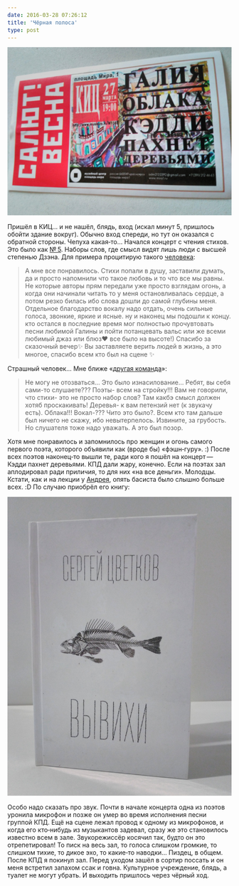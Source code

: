 ```yaml
---
date: 2016-03-28 07:26:12
title: 'Чёрная полоса'
type: post
---
```


![Билет в КИЦ](salyut-vesna-kic-27-03-16.jpg)

Пришёл в КИЦ… и не нашёл, блядь, вход (искал минут 5, пришлось обойти здание вокруг). Обычно вход спереди, но тут он
оказался с обратной стороны. Чепуха какая‐то… Начался концерт с чтения стихов. Это было как
[№ 5](https://en.wikipedia.org/wiki/No._5,_1948). Наборы слов, где смысл видят лишь люди с высшей степенью Дзэна. Для
примера процитирую такого [человека](https://vk.com/wall-115786413_39):

> А мне все понравилось. Стихи попали в душу, заставили думать, да и просто напомнили что такое любовь и то что все мы
> равны. Не которые авторы прям передали уже просто взглядам огонь, а когда они начинали читать то у меня
> остановливалась сердце, а потом резко билась ибо слова дошли до самой глубины меня. Отдельное благодарство вокалу надо
> отдать, очень сильные голоса, звонкие, яркие и ясные. ну и наконец мы подошли к концу. кто остался в последние время
> мог полностью прочувтовать песни любимой Галины и пойти потанцевать вальс или же всеми любимый джаз или блюз❤ все
> было на высоте!) Спасибо за сказочный вечер✨ Вы заставляете верить людей в жизнь, а это многое, спасибо всем кто был
> на сцене ✨

Страшный человек… Мне ближе «[другая команда](https://vk.com/wall-115786413_36)»:

> Не могу не отозваться… Это было изнасилование… Ребят, вы себя сами-то слушаете??? Поэты- всем на стройку!!! Вам не
> говорили, что стихи- это не просто набор слов? Там какбэ смысл должен хотяб проскакивать! Деревья- к вам петензий нет
> (к звукачу есть). Облака!!! Вокал-??? Чито это было?. Всем кто там дальше был ничего не скажу, ибо невытерпелось.
> Извините, за грубость. Но слушателя тоже надо уважать. А это был позор.

Хотя мне понравилось и запомнилось про женщин и огонь самого первого поэта, которого объявили как (вроде бы)
«фэшн‐гуру». :) После всех поэтов наконец‐то вышли те, ради кого я пошёл на концерт — Кэдди пахнет деревьями. КПД дали
жару, конечно. Если на поэтах зал аплодировал ради приличия, то для них «на все деньги». Молодцы. Кстати, как и на
лекции у [Андрея](https://vk.com/a_shevelev), опять басиста было слышно больше всех. :D По случаю приобрёл его книгу:

![Книга Сергея Цветкова «Вывихи»](vyvihi.jpg)

Особо надо сказать про звук. Почти в начале концерта одна из поэтов уронила микрофон и позже он умер во время исполнения
песни группой КПД. Ещё на сцене лежал провод к одному из микрофонов, и когда его кто‐нибудь из музыкантов задевал, сразу
же это становилось известно всем в зале. Звукорежиссёр косячил так, будто он это отрепетировал! То писк на весь зал, то
голоса слишком громкие, то слишком тихие, то дикое эхо, то какие‐то наводки… Пиздец, в общем. После КПД я покинул зал.
Перед уходом зашёл в сортир поссать и он меня встретил запахом ссак и говна. Культурное учреждение, блядь, а туалет не
могут убрать. И выходить пришлось через чёрный ход.

